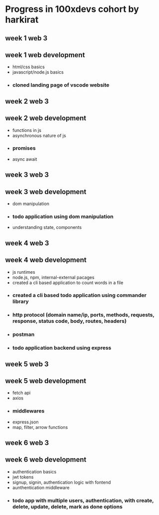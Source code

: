 # Progress in 100xdevs cohort by harkirat

## week 1 web 3
## week 1 web development
- html/css basics
- javascript/node.js basics
- ### cloned landing page of vscode website
## week 2 web 3
## week 2 web development
- functions in js
- asynchronous nature of js
- ### promises
- async await
## week 3 web 3
## week 3 web development
- dom manipulation
- ### todo application using dom manipulation
- understanding state, components
## week 4 web 3
## week 4 web development
- js runtimes
- node.js, npm, internal-external pacages
- created a cli based application to count words in a file
- ### created a cli based todo application using commander library
- ### http protocol (domain name/ip, ports, methods, requests, response, status code, body, routes, headers)
- ### postman
- ### todo application backend using express
## week 5 web 3
## week 5 web development
- fetch api
- axios
- ### middlewares
- express.json
- map, filter, arrow functions
## week 6 web 3
## week 6 web development
- authentication basics
- jwt tokens
- signup, signin, authentication logic with fontend
- aunthentication middleware
- ### todo app with multiple users, authentication, with create, delete, update, delete, mark as done options
